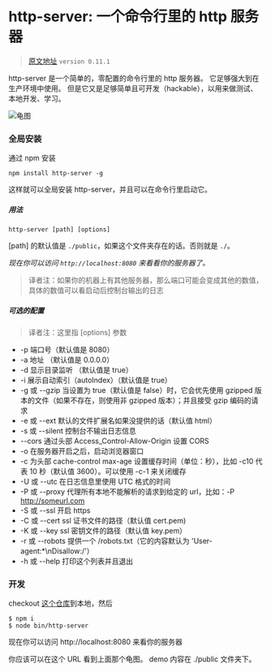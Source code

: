 # http-server: 一个命令行里的 http 服务器
> [原文地址](https://www.npmjs.com/package/http-server)
> ```version 0.11.1```

http-server 是一个简单的，零配置的命令行里的 http 服务器。
它足够强大到在生产环境中使用。
但是它又是足够简单且可开发（hackable），以用来做测试、本地开发、学习。

![龟图](https://images.gitee.com/uploads/images/2019/0122/113001_51108d4c_1517186.png "public.png")

### 全局安装
通过 npm 安装
```
npm install http-server -g
```
这样就可以全局安装 http-server，并且可以在命令行里启动它。
##### 用法
```
http-server [path] [options]
```
[path] 的默认值是 ```./public```，如果这个文件夹存在的话。否则就是 ```./```。

*现在你可以访问 ```http://localhost:8080``` 来看看你的服务器了。*
> 译者注：如果你的机器上有其他服务器，那么端口可能会变成其他的数值，具体的数值可以看启动后控制台输出的日志

##### 可选的配置
> 译者注：这里指 [options] 参数

+ -p 端口号（默认值是 8080）
+ -a 地址 （默认值是 0.0.0.0）
+ -d 显示目录监听 （默认值是 true）
+ -i 展示自动索引（autoIndex）（默认值是 true）
+ -g 或 --gzip 当设置为 true（默认值是 false）时，它会优先使用 gzipped 版本的文件（如果不存在，则使用非 gzipped 版本）；并且接受 gzip 编码的请求
+ -e 或 --ext 默认的文件扩展名如果没提供的话（默认值 html）
+ -s 或 --silent 控制台不输出日志信息
+ --cors 通过头部 Access_Control-Allow-Origin 设置 CORS 
+ -o 在服务器开启之后，启动浏览器窗口
+ -c 为头部 cache-control max-age 设置缓存时间（单位：秒），比如 -c10 代表 10 秒（默认值 3600）。可以使用 -c-1 来关闭缓存
+ -U 或 --utc 在日志信息里使用 UTC 格式的时间
+ -P 或 --proxy 代理所有本地不能解析的请求到给定的 url，比如：-P http://someurl.com
+ -S 或 --ssl 开启 https
+ -C 或 --cert ssl 证书文件的路径（默认值 cert.pem)
+ -K 或 --key ssl 密钥文件的路径（默认值 key.pem）
+ -r 或 --robots 提供一个 /robots.txt（它的内容默认为 'User-agent:*\nDisallow:/'）
+ -h 或 --help 打印这个列表并且退出

### 开发
checkout [这个仓库](https://github.com/indexzero/http-server#readme)到本地，然后
```
$ npm i
$ node bin/http-server
```
现在你可以访问 http://localhost:8080 来看你的服务器

你应该可以在这个 URL 看到上面那个龟图。
demo 内容在 ./public 文件夹下。


